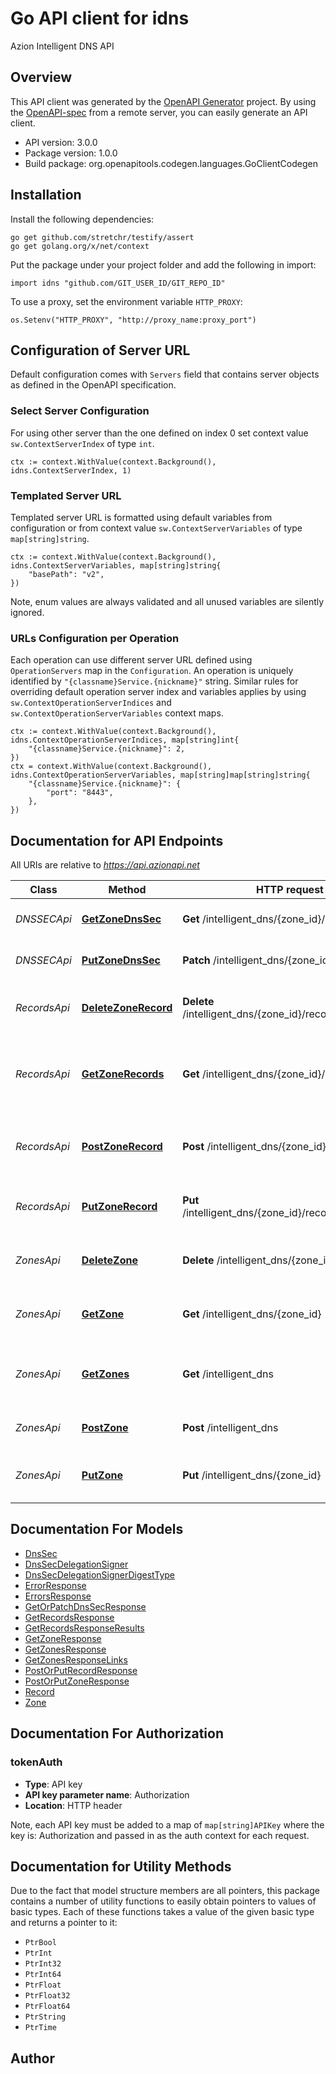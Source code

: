 # Go API client for idns

Azion Intelligent DNS API

## Overview
This API client was generated by the [OpenAPI Generator](https://openapi-generator.tech) project.  By using the [OpenAPI-spec](https://www.openapis.org/) from a remote server, you can easily generate an API client.

- API version: 3.0.0
- Package version: 1.0.0
- Build package: org.openapitools.codegen.languages.GoClientCodegen

## Installation

Install the following dependencies:

```shell
go get github.com/stretchr/testify/assert
go get golang.org/x/net/context
```

Put the package under your project folder and add the following in import:

```golang
import idns "github.com/GIT_USER_ID/GIT_REPO_ID"
```

To use a proxy, set the environment variable `HTTP_PROXY`:

```golang
os.Setenv("HTTP_PROXY", "http://proxy_name:proxy_port")
```

## Configuration of Server URL

Default configuration comes with `Servers` field that contains server objects as defined in the OpenAPI specification.

### Select Server Configuration

For using other server than the one defined on index 0 set context value `sw.ContextServerIndex` of type `int`.

```golang
ctx := context.WithValue(context.Background(), idns.ContextServerIndex, 1)
```

### Templated Server URL

Templated server URL is formatted using default variables from configuration or from context value `sw.ContextServerVariables` of type `map[string]string`.

```golang
ctx := context.WithValue(context.Background(), idns.ContextServerVariables, map[string]string{
	"basePath": "v2",
})
```

Note, enum values are always validated and all unused variables are silently ignored.

### URLs Configuration per Operation

Each operation can use different server URL defined using `OperationServers` map in the `Configuration`.
An operation is uniquely identified by `"{classname}Service.{nickname}"` string.
Similar rules for overriding default operation server index and variables applies by using `sw.ContextOperationServerIndices` and `sw.ContextOperationServerVariables` context maps.

```golang
ctx := context.WithValue(context.Background(), idns.ContextOperationServerIndices, map[string]int{
	"{classname}Service.{nickname}": 2,
})
ctx = context.WithValue(context.Background(), idns.ContextOperationServerVariables, map[string]map[string]string{
	"{classname}Service.{nickname}": {
		"port": "8443",
	},
})
```

## Documentation for API Endpoints

All URIs are relative to *https://api.azionapi.net*

Class | Method | HTTP request | Description
------------ | ------------- | ------------- | -------------
*DNSSECApi* | [**GetZoneDnsSec**](docs/DNSSECApi.md#getzonednssec) | **Get** /intelligent_dns/{zone_id}/dnssec | Retrieve the DNSSEC zone status
*DNSSECApi* | [**PutZoneDnsSec**](docs/DNSSECApi.md#putzonednssec) | **Patch** /intelligent_dns/{zone_id}/dnssec | Update the DNSSEC zone
*RecordsApi* | [**DeleteZoneRecord**](docs/RecordsApi.md#deletezonerecord) | **Delete** /intelligent_dns/{zone_id}/records/{record_id} | Remove an Intelligent DNS zone record
*RecordsApi* | [**GetZoneRecords**](docs/RecordsApi.md#getzonerecords) | **Get** /intelligent_dns/{zone_id}/records | Get a collection of Intelligent DNS zone records
*RecordsApi* | [**PostZoneRecord**](docs/RecordsApi.md#postzonerecord) | **Post** /intelligent_dns/{zone_id}/records | Create a new Intelligent DNS zone record
*RecordsApi* | [**PutZoneRecord**](docs/RecordsApi.md#putzonerecord) | **Put** /intelligent_dns/{zone_id}/records/{record_id} | Update an Intelligent DNS zone record
*ZonesApi* | [**DeleteZone**](docs/ZonesApi.md#deletezone) | **Delete** /intelligent_dns/{zone_id} | Remove an Intelligent DNS hosted zone
*ZonesApi* | [**GetZone**](docs/ZonesApi.md#getzone) | **Get** /intelligent_dns/{zone_id} | Get an Intelligent DNS hosted zone
*ZonesApi* | [**GetZones**](docs/ZonesApi.md#getzones) | **Get** /intelligent_dns | Get a collection of Intelligent DNS zones
*ZonesApi* | [**PostZone**](docs/ZonesApi.md#postzone) | **Post** /intelligent_dns | Add a new Intelligent DNS zone
*ZonesApi* | [**PutZone**](docs/ZonesApi.md#putzone) | **Put** /intelligent_dns/{zone_id} | Update an Intelligent DNS hosted zone


## Documentation For Models

 - [DnsSec](docs/DnsSec.md)
 - [DnsSecDelegationSigner](docs/DnsSecDelegationSigner.md)
 - [DnsSecDelegationSignerDigestType](docs/DnsSecDelegationSignerDigestType.md)
 - [ErrorResponse](docs/ErrorResponse.md)
 - [ErrorsResponse](docs/ErrorsResponse.md)
 - [GetOrPatchDnsSecResponse](docs/GetOrPatchDnsSecResponse.md)
 - [GetRecordsResponse](docs/GetRecordsResponse.md)
 - [GetRecordsResponseResults](docs/GetRecordsResponseResults.md)
 - [GetZoneResponse](docs/GetZoneResponse.md)
 - [GetZonesResponse](docs/GetZonesResponse.md)
 - [GetZonesResponseLinks](docs/GetZonesResponseLinks.md)
 - [PostOrPutRecordResponse](docs/PostOrPutRecordResponse.md)
 - [PostOrPutZoneResponse](docs/PostOrPutZoneResponse.md)
 - [Record](docs/Record.md)
 - [Zone](docs/Zone.md)


## Documentation For Authorization



### tokenAuth

- **Type**: API key
- **API key parameter name**: Authorization
- **Location**: HTTP header

Note, each API key must be added to a map of `map[string]APIKey` where the key is: Authorization and passed in as the auth context for each request.


## Documentation for Utility Methods

Due to the fact that model structure members are all pointers, this package contains
a number of utility functions to easily obtain pointers to values of basic types.
Each of these functions takes a value of the given basic type and returns a pointer to it:

* `PtrBool`
* `PtrInt`
* `PtrInt32`
* `PtrInt64`
* `PtrFloat`
* `PtrFloat32`
* `PtrFloat64`
* `PtrString`
* `PtrTime`

## Author



